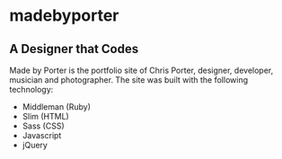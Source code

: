 # madebyporter

## A Designer that Codes
Made by Porter is the portfolio site of Chris Porter, designer, developer, musician and photographer. The site was built with the following technology:
- Middleman (Ruby)
- Slim (HTML)
- Sass (CSS)
- Javascript
- jQuery
